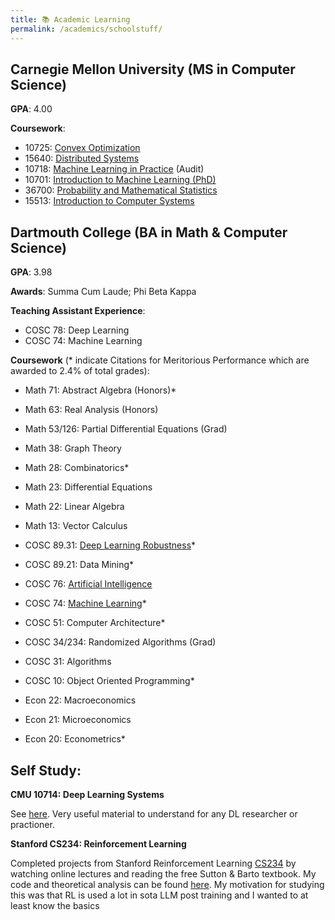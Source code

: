 ```yaml
---
title: 📚 Academic Learning
permalink: /academics/schoolstuff/
---
```


## Carnegie Mellon University (MS in Computer Science)

**GPA**: 4.00

**Coursework**:
- 10725: [Convex Optimization](https://sites.google.com/view/10725-2025s/syllabus?authuser=0) 
- 15640: [Distributed Systems](https://www.andrew.cmu.edu/course/15-440/)
- 10718: [Machine Learning in Practice](https://www.cs.cmu.edu/~smithv/10718/) (Audit) 
- 10701: [Introduction to Machine Learning (PhD)](https://www.cs.cmu.edu/~hchai2/courses/10701/#Schedule)
- 36700: [Probability and Mathematical Statistics](https://www.stat.cmu.edu/~siva/teaching/700/)
- 15513: [Introduction to Computer Systems](https://www.cs.cmu.edu/~213/schedule.html)

## Dartmouth College (BA in Math & Computer Science)

**GPA**: 3.98

**Awards**: Summa Cum Laude; Phi Beta Kappa

**Teaching Assistant Experience**:
- COSC 78: Deep Learning
- COSC 74: Machine Learning

**Coursework** (* indicate Citations for Meritorious Performance which are awarded to 2.4% of total grades):

- Math 71: Abstract Algebra (Honors)*
- Math 63: Real Analysis (Honors)
- Math 53/126: Partial Differential Equations (Grad)
- Math 38: Graph Theory
- Math 28: Combinatorics*
- Math 23: Differential Equations
- Math 22: Linear Algebra
- Math 13: Vector Calculus

- COSC 89.31: [Deep Learning Robustness](https://github.com/Andrew-Koulogeorge/CS89-Deep-Learning-Robustness)*
- COSC 89.21: Data Mining*
- COSC 76: [Artificial Intelligence](https://github.com/Andrew-Koulogeorge/CS76-AI)
- COSC 74: [Machine Learning](https://github.com/Andrew-Koulogeorge/CS74-Machine-Learning)*
- COSC 51: Computer Architecture*
- COSC 34/234: Randomized Algorithms (Grad)
- COSC 31: Algorithms
- COSC 10: Object Oriented Programming*

- Econ 22: Macroeconomics
- Econ 21: Microeconomics
- Econ 20: Econometrics*

## Self Study:

**CMU 10714: Deep Learning Systems**

 See [here](https://github.com/Andrew-Koulogeorge/Needle). Very useful material to understand for any DL researcher or practioner. 

**Stanford CS234: Reinforcement Learning**

Completed projects from Stanford Reinforcement Learning [CS234](https://web.stanford.edu/class/cs234/) by watching online lectures and reading the free Sutton & Barto textbook. My code and theoretical analysis can be found [here](https://github.com/Andrew-Koulogeorge/CS234-Reinforcement-Learning). My motivation for studying this was that RL is used a lot in sota LLM post training and I wanted to at least know the basics 